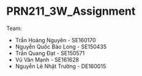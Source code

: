 # PRN211_3W_Assignment

Team:
  - Trần Hoàng Nguyên - SE160170
  - Nguyễn Quốc Bảo Long - SE150435
  - Trần Quang Đạt - SE150571
  - Vũ Văn Mạnh - SE161628
  - Nguyễn Lê Nhật Trường - DE160015
